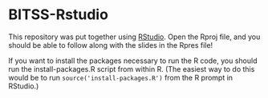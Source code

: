 BITSS-Rstudio
=============

This repository was put together using [RStudio](http://www.rstudio.com/). 
Open the Rproj file, and you should be able to follow along with the slides in the Rpres file!

If you want to install the packages necessary to run the R code, you should run the install-packages.R
script from within R. (The easiest way to do this would be to run `source('install-packages.R')` from the
R prompt in RStudio.)
